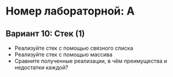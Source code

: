# Номер лабораторной: A
## Вариант 10: Стек (1)
* Реализуйте стек с помощью связного списка
* Реализуйте стек с помощью массива
* Сравните полученные реализации, в чём преимущества и недостатки каждой?